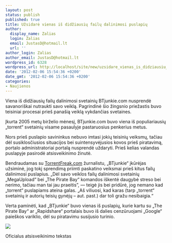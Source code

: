 ```yaml
---
layout: post
status: publish
published: true
title: Užsidarė vienas iš didžiausių failų dalinimosi puslapių
author:
  display_name: Zalias
  login: Zalias
  email: JustasD@hotmail.lt
  url: ''
author_login: Zalias
author_email: JustasD@hotmail.lt
wordpress_id: 6328
wordpress_url: http://localhost/site/new/uzsidare_vienas_is_didziausiu_failu_dalinimosi_puslapiu/
date: '2012-02-06 15:54:36 +0200'
date_gmt: '2012-02-06 15:54:36 +0200'
categories:
- Naujienos
---
```

<p>Viena iš didžiausių failų dalinimosi svetainių BTjunkie.com nusprendė savanoriškai nutraukti savo veiklą. Pagrindinė šio žingsnio priežastis buvo teisiniai procesai prieš panašią veiklą vykdančias svetaines.</p>
<p>Įkurta 2005 metų birželio mėnesį, BTjunkie.com buvo viena iš populiariausių „torrent“ svetainių visame pasaulyje pastaruosius penkerius metus. </p>
<p>Nors prieš puslapio savininkus nebuvo imtasi jokių teisinių veiksmų, tačiau dėl susiklosčiusios situacijos bei suintensyvėjusios kovos prieš piratavimą, portalo administratoriai portalą nusprendė uždaryti. Prieš kelias valandas puslapyje pasirodė atsisveikinimo žinutė.</p>
<p>Bendraudamas su <a class="ns" href="http://torrentfreak.com/btjunkie-shuts-down-for-good-120206/">TorrentFreak.com</a> žurnalistu, „BTjunkie“ įkūrėjas užsiminė, jog tokį sprendimą priimti paskatino veiksmai prieš kitus failų dalinimosi puslapius. „Dėl savo veiklos failų dalinimosi svetainių „MegaUpload“ bei „The Pirate Bay“ komandos iškentė daugybė streso bei nerimo, tačiau man tai jau praeitis”, — teigė jis bei pridūrė, jog nemano kad „torrent“ puslapiams ateina galas. „Aš viliuosi, kad karas (tarp „torrent“ svetainių ir autorių teisių gynėjų – aut. past.) dar toli gražu nesibaigia.“</p>
<p>Verta paminėti, kad „BTjunkie“ buvo vienas iš puslapių, kurie kartu su „The Pirate Bay“ ar „Rapidshare“ portalais buvo iš dalies cenzūruojami „Google“ paieškos variklio, dėl su piratavimu susijusio turinio.</p>
<p><img src="http://technews.lt/upload/rip-btjunkie.jpg" /></p>
<p><span class="saltinis"> Oficialus atsisveikinimo tekstas</span></p>
